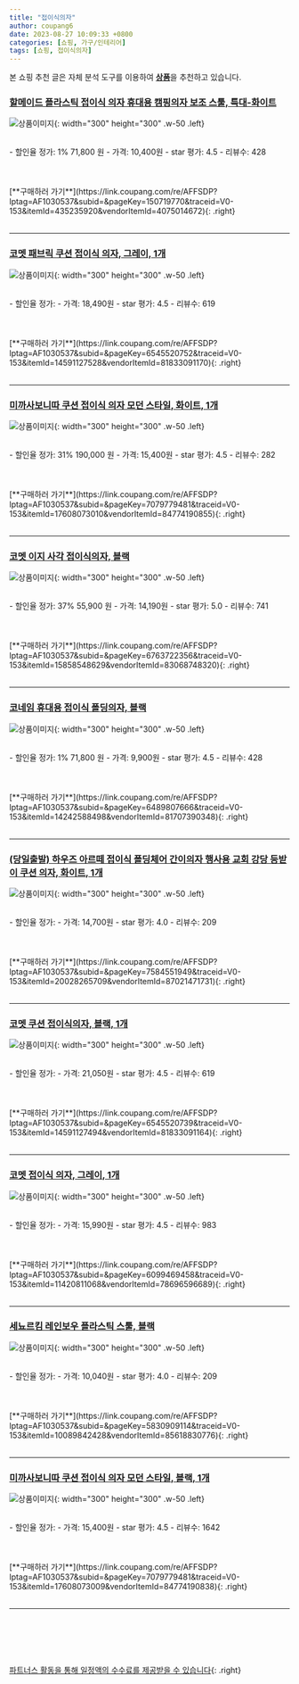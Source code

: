```yaml
---
title: "접이식의자"
author: coupang6
date: 2023-08-27 10:09:33 +0800
categories: [쇼핑, 가구/인테리어]
tags: [쇼핑, 접이식의자]
---
```


본 쇼핑 추천 글은 자체 분석 도구를 이용하여 [**상품**](https://link.coupang.com/a/bao1ui)을 추천하고 있습니다.

### [할메이드 플라스틱 접이식 의자 휴대용 캠핑의자 보조 스툴, 특대-화이트](https://link.coupang.com/re/AFFSDP?lptag=AF1030537&subid=&pageKey=150719770&traceid=V0-153&itemId=435235920&vendorItemId=4075014672)

![상품이미지](https://thumbnail9.coupangcdn.com/thumbnails/remote/230x230ex/image/vendor_inventory/a029/4672a6448973f6de2e5a28e1dd872ca5b54b89236faab5dd0860807a728c.jpg){: width="300" height="300" .w-50 .left}


<br>
- 할인율 정가: 1%  71,800   원
- 가격: 10,400원
- star 평가: 4.5
- 리뷰수: 428
<br>
<br>
<br>
<br>
[**구매하러 가기**](https://link.coupang.com/re/AFFSDP?lptag=AF1030537&subid=&pageKey=150719770&traceid=V0-153&itemId=435235920&vendorItemId=4075014672){: .right}
<br>
<br>

---

### [코멧 패브릭 쿠션 접이식 의자, 그레이, 1개](https://link.coupang.com/re/AFFSDP?lptag=AF1030537&subid=&pageKey=6545520752&traceid=V0-153&itemId=14591127528&vendorItemId=81833091170)

![상품이미지](https://thumbnail7.coupangcdn.com/thumbnails/remote/230x230ex/image/retail/images/794062695484527-fdb466d2-9998-4e94-a030-cef123348ebd.jpg){: width="300" height="300" .w-50 .left}


<br>
- 할인율 정가: 
- 가격: 18,490원
- star 평가: 4.5
- 리뷰수: 619
<br>
<br>
<br>
<br>
[**구매하러 가기**](https://link.coupang.com/re/AFFSDP?lptag=AF1030537&subid=&pageKey=6545520752&traceid=V0-153&itemId=14591127528&vendorItemId=81833091170){: .right}
<br>
<br>

---

### [미까사보니따 쿠션 접이식 의자 모던 스타일, 화이트, 1개](https://link.coupang.com/re/AFFSDP?lptag=AF1030537&subid=&pageKey=7079779481&traceid=V0-153&itemId=17608073010&vendorItemId=84774190855)

![상품이미지](https://thumbnail6.coupangcdn.com/thumbnails/remote/230x230ex/image/retail/images/5474013338474578-3a907bd5-1cfb-4748-ae82-63239f992e9c.jpg){: width="300" height="300" .w-50 .left}


<br>
- 할인율 정가: 31%  190,000   원
- 가격: 15,400원
- star 평가: 4.5
- 리뷰수: 282
<br>
<br>
<br>
<br>
[**구매하러 가기**](https://link.coupang.com/re/AFFSDP?lptag=AF1030537&subid=&pageKey=7079779481&traceid=V0-153&itemId=17608073010&vendorItemId=84774190855){: .right}
<br>
<br>

---

### [코멧 이지 사각 접이식의자, 블랙](https://link.coupang.com/re/AFFSDP?lptag=AF1030537&subid=&pageKey=6763722356&traceid=V0-153&itemId=15858548629&vendorItemId=83068748320)

![상품이미지](https://thumbnail10.coupangcdn.com/thumbnails/remote/230x230ex/image/retail/images/547146432907347-fb6b7c39-71d7-4631-b7b2-1e253714d24e.png){: width="300" height="300" .w-50 .left}


<br>
- 할인율 정가: 37%  55,900   원
- 가격: 14,190원
- star 평가: 5.0
- 리뷰수: 741
<br>
<br>
<br>
<br>
[**구매하러 가기**](https://link.coupang.com/re/AFFSDP?lptag=AF1030537&subid=&pageKey=6763722356&traceid=V0-153&itemId=15858548629&vendorItemId=83068748320){: .right}
<br>
<br>

---

### [코네임 휴대용 접이식 폴딩의자, 블랙](https://link.coupang.com/re/AFFSDP?lptag=AF1030537&subid=&pageKey=6489807666&traceid=V0-153&itemId=14242588498&vendorItemId=81707390348)

![상품이미지](https://thumbnail9.coupangcdn.com/thumbnails/remote/230x230ex/image/retail/images/574345855908774-d1892cd8-3766-4d06-9f6e-27774d0ab89a.jpg){: width="300" height="300" .w-50 .left}


<br>
- 할인율 정가: 1%  71,800   원
- 가격: 9,900원
- star 평가: 4.5
- 리뷰수: 428
<br>
<br>
<br>
<br>
[**구매하러 가기**](https://link.coupang.com/re/AFFSDP?lptag=AF1030537&subid=&pageKey=6489807666&traceid=V0-153&itemId=14242588498&vendorItemId=81707390348){: .right}
<br>
<br>

---

### [(당일출발) 하우즈 아르떼 접이식 폴딩체어 간이의자 행사용 교회 강당 등받이 쿠션 의자, 화이트, 1개](https://link.coupang.com/re/AFFSDP?lptag=AF1030537&subid=&pageKey=7584551949&traceid=V0-153&itemId=20028265709&vendorItemId=87021471731)

![상품이미지](https://thumbnail10.coupangcdn.com/thumbnails/remote/230x230ex/image/vendor_inventory/52d5/5c15723a1998c32bf1f6573d63141ff137c41db6f9d639ba82cff39f0753.jpg){: width="300" height="300" .w-50 .left}


<br>
- 할인율 정가: 
- 가격: 14,700원
- star 평가: 4.0
- 리뷰수: 209
<br>
<br>
<br>
<br>
[**구매하러 가기**](https://link.coupang.com/re/AFFSDP?lptag=AF1030537&subid=&pageKey=7584551949&traceid=V0-153&itemId=20028265709&vendorItemId=87021471731){: .right}
<br>
<br>

---

### [코멧 쿠션 접이식의자, 블랙, 1개](https://link.coupang.com/re/AFFSDP?lptag=AF1030537&subid=&pageKey=6545520739&traceid=V0-153&itemId=14591127494&vendorItemId=81833091164)

![상품이미지](https://thumbnail6.coupangcdn.com/thumbnails/remote/230x230ex/image/retail/images/791033352007663-82a98454-2525-4630-9359-a1bf303cfe8e.jpg){: width="300" height="300" .w-50 .left}


<br>
- 할인율 정가: 
- 가격: 21,050원
- star 평가: 4.5
- 리뷰수: 619
<br>
<br>
<br>
<br>
[**구매하러 가기**](https://link.coupang.com/re/AFFSDP?lptag=AF1030537&subid=&pageKey=6545520739&traceid=V0-153&itemId=14591127494&vendorItemId=81833091164){: .right}
<br>
<br>

---

### [코멧 접이식 의자, 그레이, 1개](https://link.coupang.com/re/AFFSDP?lptag=AF1030537&subid=&pageKey=6099469458&traceid=V0-153&itemId=11420811068&vendorItemId=78696596689)

![상품이미지](https://thumbnail9.coupangcdn.com/thumbnails/remote/230x230ex/image/retail/images/5957984502215441-202778a3-e8d2-421a-bb9e-1c182f79a656.png){: width="300" height="300" .w-50 .left}


<br>
- 할인율 정가: 
- 가격: 15,990원
- star 평가: 4.5
- 리뷰수: 983
<br>
<br>
<br>
<br>
[**구매하러 가기**](https://link.coupang.com/re/AFFSDP?lptag=AF1030537&subid=&pageKey=6099469458&traceid=V0-153&itemId=11420811068&vendorItemId=78696596689){: .right}
<br>
<br>

---

### [세뇨르킴 레인보우 플라스틱 스툴, 블랙](https://link.coupang.com/re/AFFSDP?lptag=AF1030537&subid=&pageKey=5830909114&traceid=V0-153&itemId=10089842428&vendorItemId=85618830776)

![상품이미지](https://thumbnail6.coupangcdn.com/thumbnails/remote/230x230ex/image/vendor_inventory/1c09/19ce9d3c0a77cb0141d43c19a56715c7e0efca80864949fc0ae55f0120d6.jpg){: width="300" height="300" .w-50 .left}


<br>
- 할인율 정가: 
- 가격: 10,040원
- star 평가: 4.0
- 리뷰수: 209
<br>
<br>
<br>
<br>
[**구매하러 가기**](https://link.coupang.com/re/AFFSDP?lptag=AF1030537&subid=&pageKey=5830909114&traceid=V0-153&itemId=10089842428&vendorItemId=85618830776){: .right}
<br>
<br>

---

### [미까사보니따 쿠션 접이식 의자 모던 스타일, 블랙, 1개](https://link.coupang.com/re/AFFSDP?lptag=AF1030537&subid=&pageKey=7079779481&traceid=V0-153&itemId=17608073009&vendorItemId=84774190838)

![상품이미지](https://thumbnail9.coupangcdn.com/thumbnails/remote/230x230ex/image/retail/images/656152568968110-00c0cc9a-f81b-479a-af28-131746ce1ad5.jpg){: width="300" height="300" .w-50 .left}


<br>
- 할인율 정가: 
- 가격: 15,400원
- star 평가: 4.5
- 리뷰수: 1642
<br>
<br>
<br>
<br>
[**구매하러 가기**](https://link.coupang.com/re/AFFSDP?lptag=AF1030537&subid=&pageKey=7079779481&traceid=V0-153&itemId=17608073009&vendorItemId=84774190838){: .right}
<br>
<br>

---
<br><br><br><br><br> [파트너스 활동을 통해 일정액의 수수료를 제공받을 수 있습니다](https://link.coupang.com/a/bao1ui){: .right}
